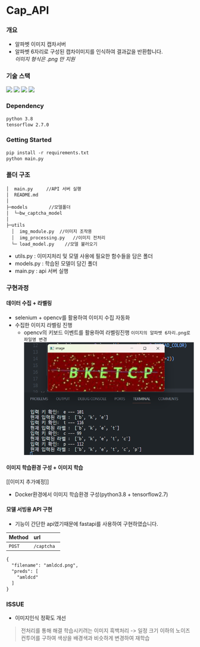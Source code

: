 # Cap_API

### 개요
- 알파벳 이미지 캡차서버  
- 알파벳 6자리로 구성된 캡차이미지를 인식하여 결과값을 반환합니다.
<br>*이미지 형식은 .png 만 지원*

### 기술 스택
<img src="https://img.shields.io/badge/python3.8-3776AB?style=for-the-badge&logo=python&logoColor=white">
<img src="https://img.shields.io/badge/tensorflow2.7.0-FF6F00?style=for-the-badge&logo=tensorflow&logoColor=white">
<img src="https://img.shields.io/badge/fastapi-009688?style=for-the-badge&logo=fastapi&logoColor=white">
<img src="https://img.shields.io/badge/opencv-5C3EE8?style=for-the-badge&logo=opencvn&logoColor=white">


### Dependency
```
python 3.8
tensorflow 2.7.0
```

### Getting Started
```
pip install -r requirements.txt 
python main.py
```

### 폴더 구조
```
│  main.py     //API 서버 실행 
│  README.md
│
├─models        //모델폴더
│  └─bw_captcha_model
│
├─utils
  │  img_module.py  //이미지 조작용 
  │  img_processing.py   //이미지 전처리
  └─ load_model.py    //모델 불러오기
```
- utils.py : 이미지처리 및 모델 사용에 필요한 함수들을 담은 폴더
- models.py : 학습된 모델이 담긴 폴더
- main.py : api 서버 실행

### 구현과정
#### 데이터 수집 + 라벨링
-  selenium + opencv를 활용하여 이미지 수집 자동화
- 수집한 이미지 라벨링 진행 
  - opencv의 키보드 이벤트를 활용하여 라벨링진행 `이미지의 알파벳 6자리.png로 파일명 변경`
![Alt text|400](imgs/image.png)
 
  
#### 이미지 학습환경 구성 + 이미지 학습
[[이미지 추가예정]]
- Docker환경에서 이미지 학습환경 구성(python3.8 + tensorflow2.7)

#### 모델 서빙용 API 구현
- 기능이 간단한 api였기때문에 fastapi를 사용하여 구현하였습니다.

| Method | url | 
| :-------- | :------- |
|`POST`|`/captcha ` | 

```
{
  "filename": "amldcd.png",
  "preds": [
    "amldcd"
  ]
}
```


### ISSUE
- 이미지인식 정확도 개선
>  전처리를 통해 해결 
  학습시키려는 이미지 흑백처리 -> 일정 크기 이하의 노이즈 컨투어를 구하여 색상을 배경색과 비슷하게 변경하여 재학습


